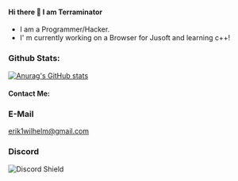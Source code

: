 #### Hi there 👋 I am Terraminator

- I am a Programmer/Hacker. 
- I' m currently working on a Browser for Jusoft and learning c++!

### Github Stats:
[![Anurag's GitHub stats](https://github-readme-stats.vercel.app/api?username=Terraminator)](https://github.com/anuraghazra/github-readme-stats)



#### Contact Me:

### E-Mail
erik1wilhelm@gmail.com

### Discord
![Discord Shield](https://discord.c99.nl/widget/theme-4/583579616749420545.png?style=shield)

